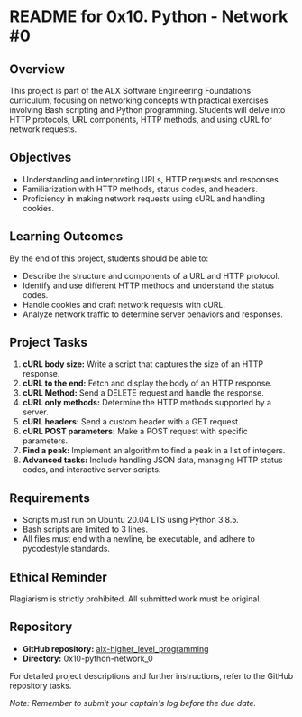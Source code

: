# README for 0x10. Python - Network #0

## Overview

This project is part of the ALX Software Engineering Foundations curriculum, focusing on networking concepts with practical exercises involving Bash scripting and Python programming. Students will delve into HTTP protocols, URL components, HTTP methods, and using cURL for network requests.

## Objectives

- Understanding and interpreting URLs, HTTP requests and responses.
- Familiarization with HTTP methods, status codes, and headers.
- Proficiency in making network requests using cURL and handling cookies.

## Learning Outcomes

By the end of this project, students should be able to:

- Describe the structure and components of a URL and HTTP protocol.
- Identify and use different HTTP methods and understand the status codes.
- Handle cookies and craft network requests with cURL.
- Analyze network traffic to determine server behaviors and responses.

## Project Tasks

1. **cURL body size:** Write a script that captures the size of an HTTP response.
2. **cURL to the end:** Fetch and display the body of an HTTP response.
3. **cURL Method:** Send a DELETE request and handle the response.
4. **cURL only methods:** Determine the HTTP methods supported by a server.
5. **cURL headers:** Send a custom header with a GET request.
6. **cURL POST parameters:** Make a POST request with specific parameters.
7. **Find a peak:** Implement an algorithm to find a peak in a list of integers.
8. **Advanced tasks:** Include handling JSON data, managing HTTP status codes, and interactive server scripts.

## Requirements

- Scripts must run on Ubuntu 20.04 LTS using Python 3.8.5.
- Bash scripts are limited to 3 lines.
- All files must end with a newline, be executable, and adhere to pycodestyle standards.

## Ethical Reminder

Plagiarism is strictly prohibited. All submitted work must be original.

## Repository

- **GitHub repository:** [alx-higher_level_programming](https://github.com/Hassan220022/alx-higher_level_programming/tree/main/0x10-python-network_0)
- **Directory:** 0x10-python-network_0

For detailed project descriptions and further instructions, refer to the GitHub repository tasks.

_Note: Remember to submit your captain's log before the due date._
